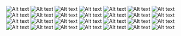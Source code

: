 <img src="public/screenshots/Slide1.jpg" alt="Alt text" title="Optional title">
<img src="public/screenshots/Slide2.jpg" alt="Alt text" title="Optional title">
<img src="public/screenshots/Slide3.jpg" alt="Alt text" title="Optional title">
<img src="public/screenshots/Slide4.jpg" alt="Alt text" title="Optional title">
<img src="public/screenshots/Slide5.jpg" alt="Alt text" title="Optional title">
<img src="public/screenshots/Slide6.jpg" alt="Alt text" title="Optional title">
<img src="public/screenshots/Slide7.jpg" alt="Alt text" title="Optional title">
<img src="public/screenshots/Slide8.jpg" alt="Alt text" title="Optional title">
<img src="public/screenshots/Slide9.jpg" alt="Alt text" title="Optional title">
<img src="public/screenshots/Slide10.jpg" alt="Alt text" title="Optional title">
<img src="public/screenshots/Slide11.jpg" alt="Alt text" title="Optional title">
<img src="public/screenshots/Slide12.jpg" alt="Alt text" title="Optional title">
<img src="public/screenshots/Slide13.jpg" alt="Alt text" title="Optional title">
<img src="public/screenshots/Slide14.jpg" alt="Alt text" title="Optional title">
<img src="public/screenshots/Slide15.jpg" alt="Alt text" title="Optional title">
<img src="public/screenshots/Slide16.PNG" alt="Alt text" title="Optional title">
<img src="public/screenshots/Slide17.PNG" alt="Alt text" title="Optional title">
<img src="public/screenshots/Slide18.PNG" alt="Alt text" title="Optional title">
<img src="public/screenshots/Slide19.PNG" alt="Alt text" title="Optional title">
<img src="public/screenshots/Slide20.PNG" alt="Alt text" title="Optional title">
<img src="public/screenshots/Slide21.PNG" alt="Alt text" title="Optional title">
<img src="public/screenshots/Slide22.PNG" alt="Alt text" title="Optional title">
<img src="public/screenshots/Slide23.PNG" alt="Alt text" title="Optional title">
<img src="public/screenshots/Slide24.PNG" alt="Alt text" title="Optional title">
<img src="public/screenshots/Slide25.PNG" alt="Alt text" title="Optional title">
<img src="public/screenshots/Slide26.PNG" alt="Alt text" title="Optional title">
<img src="public/screenshots/Slide27.PNG" alt="Alt text" title="Optional title">
<img src="public/screenshots/Slide28.PNG" alt="Alt text" title="Optional title">
